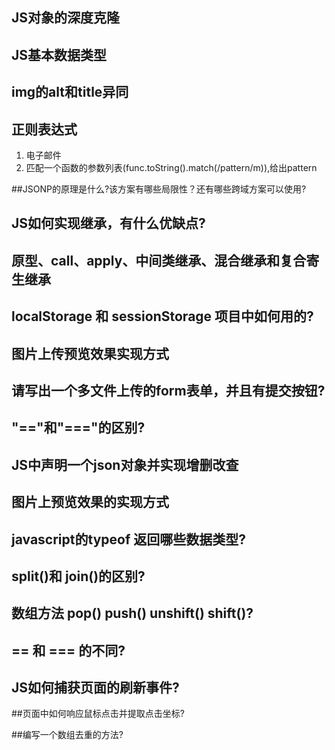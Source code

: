 ## JS对象的深度克隆

## JS基本数据类型

## img的alt和title异同

## 正则表达式
1) 电子邮件
2) 匹配一个函数的参数列表(func.toString().match(/pattern/m)),给出pattern

##JSONP的原理是什么?该方案有哪些局限性？还有哪些跨域方案可以使用?

## JS如何实现继承，有什么优缺点?

## 原型、call、apply、中间类继承、混合继承和复合寄生继承

## localStorage 和 sessionStorage 项目中如何用的?

## 图片上传预览效果实现方式

## 请写出一个多文件上传的form表单，并且有提交按钮?

## "=="和"==="的区别?

## JS中声明一个json对象并实现增删改查

## 图片上预览效果的实现方式

## javascript的typeof 返回哪些数据类型?

## split()和 join()的区别?

##  数组方法 pop() push() unshift() shift()?

## == 和 === 的不同?

## JS如何捕获页面的刷新事件?

##页面中如何响应鼠标点击并提取点击坐标?

##编写一个数组去重的方法?
